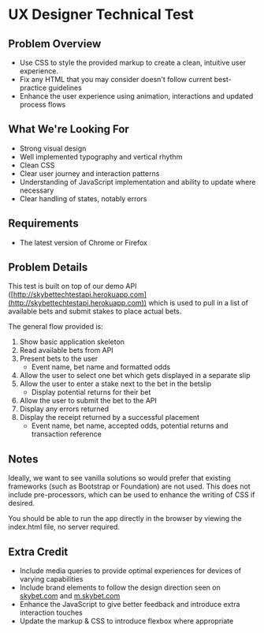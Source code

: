 # UX Designer Technical Test

## Problem Overview

* Use CSS to style the provided markup to create a clean, intuitive user experience.
* Fix any HTML that you may consider doesn't follow current best-practice guidelines
* Enhance the user experience using animation, interactions and updated process flows

## What We're Looking For

* Strong visual design
* Well implemented typography and vertical rhythm
* Clean CSS
* Clear user journey and interaction patterns
* Understanding of JavaScript implementation and ability to update where necessary
* Clear handling of states, notably errors

## Requirements

* The latest version of Chrome or Firefox

## Problem Details

This test is built on top of our demo API ([http://skybettechtestapi.herokuapp.com](http://skybettechtestapi.herokuapp.com)) which is used to pull in a list of available bets and submit stakes to place actual bets.

The general flow provided is:

1. Show basic application skeleton
1. Read available bets from API
1. Present bets to the user
    * Event name, bet name and formatted odds
1. Allow the user to select one bet which gets displayed in a separate slip
1. Allow the user to enter a stake next to the bet in the betslip
    * Display potential returns for their bet
1. Allow the user to submit the bet to the API
1. Display any errors returned
1. Display the receipt returned by a successful placement
    * Event name, bet name, accepted odds, potential returns and transaction reference

## Notes

Ideally, we want to see vanilla solutions so would prefer that existing frameworks (such as Bootstrap or Foundation) are not used. This does not include pre-processors, which can be used to enhance the writing of CSS if desired.

You should be able to run the app directly in the browser by viewing the index.html file, no server required.

## Extra Credit

* Include media queries to provide optimal experiences for devices of varying capabilities
* Include brand elements to follow the design direction seen on [skybet.com](https://skybet.com) and [m.skybet.com](https://m.skybet.com)
* Enhance the JavaScript to give better feedback and introduce extra interaction touches
* Update the markup & CSS to introduce flexbox where appropriate